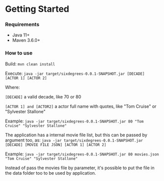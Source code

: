 # Getting Started

### Requirements

- Java 11+
- Maven 3.6.0+

### How to use

Build:
`mvn clean install`

Execute:
`java -jar target/sixdegrees-0.0.1-SNAPSHOT.jar [DECADE] [ACTOR 1] [ACTOR 2]`

Where:

`[DECADE]` a valid decade, like 70 or 80

`[ACTOR 1] and [ACTOR2]` a actor full name with quotes, like "Tom Cruise" or "Sylvester Stallone"

Example:
`java -jar target/sixdegrees-0.0.1-SNAPSHOT.jar 80 "Tom Cruise" "Sylvester Stallone"`

The application has a internal movie file list, but this can be passed by argument too, as:
`java -jar target/sixdegrees-0.0.1-SNAPSHOT.jar [DECADE] [MOVIE FILE JSON] [ACTOR 1] [ACTOR 2]`

Example:
`java -jar target/sixdegrees-0.0.1-SNAPSHOT.jar 80 movies.json "Tom Cruise" "Sylvester Stallone"`

Instead of pass the movies file by parameter, it's possible to put the file in the data folder too to be used by application.
